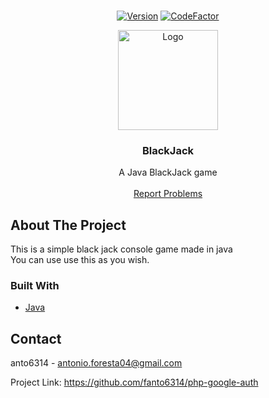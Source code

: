 <br />
<p align="center">
  <a href="https://github.com/fanto6314/BlackJack">
    <a href="github/fanto6314/BlackJack"><img src="https://img.shields.io/badge/Version-V1.3.4-green?style=flat" alt="Version" /></a>
    <a href="https://www.codefactor.io/repository/github/fanto6314/blackjack/overview/main"><img src="https://www.codefactor.io/repository/github/fanto6314/blackjack/badge/main" alt="CodeFactor" /></a>
  </a>
</p>
<p align="center">
  <a href="https://github.com/fanto6314/BlackJack">
    <img src="https://bit.ly/2UDMZTd" alt="Logo" width="160" height="160">
  </a>

  <h3 align="center">BlackJack</h3>

  <p align="center">
    A Java BlackJack game
    <br />
    <br />
    <a href="https://github.com/fanto6314/BlackJack/issues">Report Problems</a>
  </p>
</p>

## About The Project

This is a simple black jack console game made in java
<br />
You can use use this as you wish.

### Built With

* [Java](https://java.com/)

## Contact

anto6314 - antonio.foresta04@gmail.com

Project Link: https://github.com/fanto6314/php-google-auth
